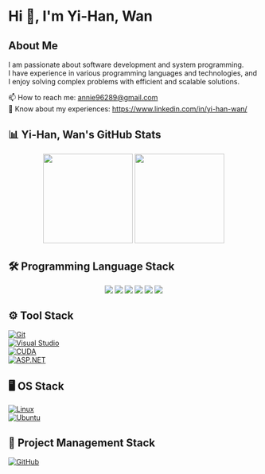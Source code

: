 # Hi 👋, I'm Yi-Han, Wan  

## About Me  
I am passionate about software development and system programming.  
I have experience in various programming languages and technologies, and I enjoy solving complex problems with efficient and scalable solutions.  

📫 How to reach me: annie96289@gmail.com  
🔗 Know about my experiences: https://www.linkedin.com/in/yi-han-wan/

## 📊 Yi-Han, Wan's GitHub Stats  
<div align="center">
  <img height="180em" src="https://github-readme-stats.vercel.app/api?username=56han&show_icons=true&theme=dark" />
  <img height="180em" src="https://github-readme-stats.vercel.app/api/top-langs/?username=56han&layout=compact&langs_count=6&theme=dark" />
</div>


## 🛠 Programming Language Stack  
<p align="center">
  <a href="https://isocpp.org/"><img src="https://img.shields.io/badge/-C++-00599C?style=flat-square&logo=c%2B%2B&logoColor=white"/></a>
  <a href="https://www.python.org/"><img src="https://img.shields.io/badge/-Python-3776AB?style=flat-square&logo=python&logoColor=white"/></a>
  <a href="https://developer.nvidia.com/cuda-zone"><img src="https://img.shields.io/badge/-Cuda-76B900?style=flat-square&logo=nvidia&logoColor=white"/></a>
  <a href="https://opencv.org/"><img src="https://img.shields.io/badge/-OpenCV-5C3EE8?style=flat-square&logo=opencv&logoColor=white"/></a>
  <a href="https://www.mathworks.com/products/matlab.html"><img src="https://img.shields.io/badge/-MATLAB-0076A8?style=flat-square&logo=mathworks&logoColor=white"/></a>
  <a href="https://www.mysql.com/"><img src="https://img.shields.io/badge/-SQL-4479A1?style=flat-square&logo=mysql&logoColor=white"/></a>
</p>
<!-- [![C++](https://img.shields.io/badge/-C++-00599C?style=flat-square&logo=c%2B%2B&logoColor=white)](https://isocpp.org/)  
[![C](https://img.shields.io/badge/-C-A8B9CC?style=flat-square&logo=c&logoColor=white)](https://en.wikipedia.org/wiki/C_(programming_language))  
[![Python](https://img.shields.io/badge/-Python-3776AB?style=flat-square&logo=python&logoColor=white)](https://www.python.org/)  
[![CUDA](https://img.shields.io/badge/-Cuda-76B900?style=flat-square&logo=nvidia&logoColor=white)](https://developer.nvidia.com/cuda-zone)  
[![OpenCV](https://img.shields.io/badge/-OpenCV-5C3EE8?style=flat-square&logo=opencv&logoColor=white)](https://opencv.org/)  
[![MATLAB](https://img.shields.io/badge/-MATLAB-0076A8?style=flat-square&logo=mathworks&logoColor=white)](https://www.mathworks.com/products/matlab.html)  
[![SQL](https://img.shields.io/badge/-SQL-4479A1?style=flat-square&logo=mysql&logoColor=white)](https://www.mysql.com/)   -->

## ⚙️ Tool Stack  
[![Git](https://img.shields.io/badge/-Git-F05032?style=flat-square&logo=git&logoColor=white)](https://git-scm.com/)  
[![Visual Studio](https://img.shields.io/badge/-Visual_Studio-5C2D91?style=flat-square&logo=visual-studio&logoColor=white)](https://visualstudio.microsoft.com/)  
[![CUDA](https://img.shields.io/badge/-CUDA-76B900?style=flat-square&logo=nvidia&logoColor=white)](https://developer.nvidia.com/cuda-zone)  
[![ASP.NET](https://img.shields.io/badge/-ASP.NET-512BD4?style=flat-square&logo=dotnet&logoColor=white)](https://dotnet.microsoft.com/en-us/apps/aspnet)  

## 🖥 OS Stack  
[![Linux](https://img.shields.io/badge/-Linux-FCC624?style=flat-square&logo=linux&logoColor=black)](https://www.linux.org/)  
[![Ubuntu](https://img.shields.io/badge/-Ubuntu-E95420?style=flat-square&logo=ubuntu&logoColor=white)](https://ubuntu.com/)

## 📌 Project Management Stack  
[![GitHub](https://img.shields.io/badge/-GitHub-181717?style=flat-square&logo=github&logoColor=white)](https://github.com/)  
